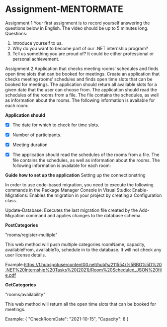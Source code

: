 # Assignment-MENTORMATE

Assignment 1
Your first assignment is to record yourself answering the questions below in English. The video
should be up to 5 minutes long.
Questions:
1. Introduce yourself to us.
2. Why do you want to become part of our .NET internship program?
3. Tell us something you are proud of? It could be either professional or personal
achievement.




Assignment 2 
Application that checks meeting rooms’ schedules and finds open time slots that can be booked for meetings.
Create an application that checks meeting rooms’ schedules and finds open time slots that can
be booked for meetings. The application should return all available slots for a given date that the
user can choose from.
The application should read the schedules of the rooms from a file. The file contains the
schedules, as well as information about the rooms. The following information is available for
each room:


**Application should**
* [x] The date for which to check for time slots.
* [x] Number of participants.
* [X] Meeting duration
* [x] The application should read the schedules of the rooms from a file. The file contains the
schedules, as well as information about the rooms. The following information is available for
each room:


**Guide how to set up the application**
Setting up the connectionstring



In order to use code-based migration, you need to execute the following commands in the Package Manager Console in Visual Studio:
Enable-Migrations: Enables the migration in your project by creating a Configuration class. 

Update-Database: Executes the last migration file created by the Add-Migration command and applies changes to the database schema.


**PostCategories**

"rooms/register-multiple"

This web method will push multiple categories roomName, capacity, availableFrom, availableTo, schedule in to the database.
It will not check any user license details.

Example:https://f.hubspotusercontent00.net/hubfs/211554/%5BBG%5D%20.NET%20Internship%20Tasks%20(2021)/Room%20Scheduled_JSON%20file.pdf



**GetCategories**

"rooms/availability"

This web method will return all the open time slots that can be booked for meetings.



Example:
{
    "CheckRoomDate": "2021-10-15",
    "Capacity": 8
}

